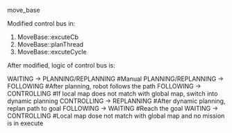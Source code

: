 move_base

Modified control bus in:
1. MoveBase::excuteCb
2. MoveBase::planThread
3. MoveBase::excuteCycle

After modified, logic of control bus is: 

WAITING -> PLANNING/REPLANNING #Manual
PLANNING/REPLANNING -> FOLLOWING #After planning, robot follows the path
FOLLOWING -> CONTROLLING #If local map does not match with global map, switch into dynamic planning
CONTROLLING -> REPLANNING #After dynamic planning, replan path to goal
FOLLOWING -> WAITING #Reach the goal
WAITING -> CONTROLLING #Local map dose not match with global map and no mission is in execute